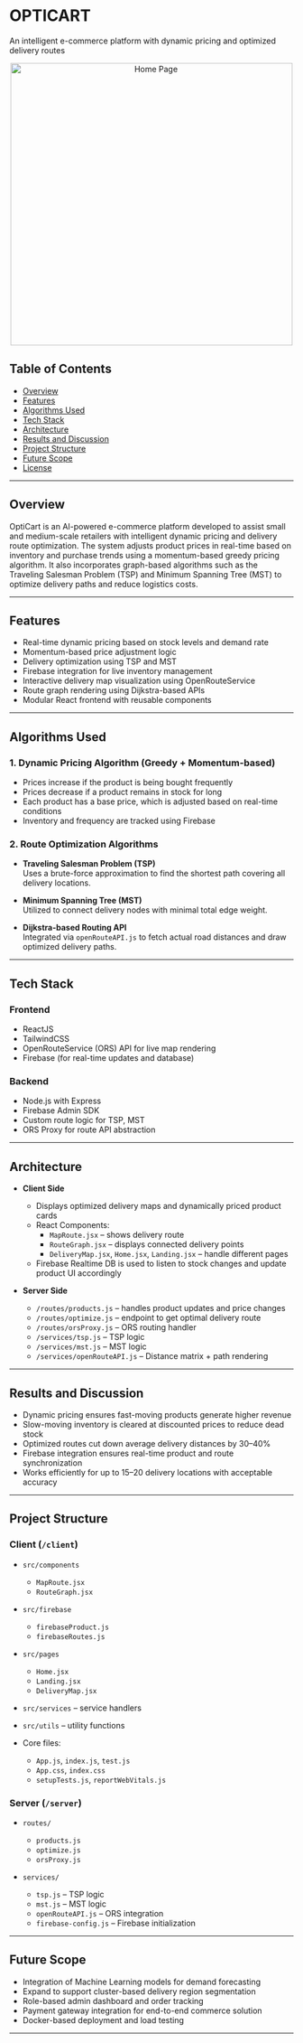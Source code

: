 # OPTICART

An intelligent e-commerce platform with dynamic pricing and optimized delivery routes

<div align="center">
  <img src="client/public/assets/homepage.jpg" alt="Home Page" width="500"/>
</div>

## Table of Contents
- [Overview](#overview)  
- [Features](#features)  
- [Algorithms Used](#algorithms-used)  
- [Tech Stack](#tech-stack)  
- [Architecture](#architecture)  
- [Results and Discussion](#results-and-discussion)  
- [Project Structure](#project-structure)  
- [Future Scope](#future-scope)  
- [License](#license)

---

## Overview

OptiCart is an AI-powered e-commerce platform developed to assist small and medium-scale retailers with intelligent dynamic pricing and delivery route optimization. The system adjusts product prices in real-time based on inventory and purchase trends using a momentum-based greedy pricing algorithm. It also incorporates graph-based algorithms such as the Traveling Salesman Problem (TSP) and Minimum Spanning Tree (MST) to optimize delivery paths and reduce logistics costs.

---

## Features

- Real-time dynamic pricing based on stock levels and demand rate  
- Momentum-based price adjustment logic  
- Delivery optimization using TSP and MST  
- Firebase integration for live inventory management  
- Interactive delivery map visualization using OpenRouteService  
- Route graph rendering using Dijkstra-based APIs  
- Modular React frontend with reusable components

---

## Algorithms Used

### 1. Dynamic Pricing Algorithm (Greedy + Momentum-based)

- Prices increase if the product is being bought frequently
- Prices decrease if a product remains in stock for long
- Each product has a base price, which is adjusted based on real-time conditions
- Inventory and frequency are tracked using Firebase

### 2. Route Optimization Algorithms

- **Traveling Salesman Problem (TSP)**  
  Uses a brute-force approximation to find the shortest path covering all delivery locations.

- **Minimum Spanning Tree (MST)**  
  Utilized to connect delivery nodes with minimal total edge weight.

- **Dijkstra-based Routing API**  
  Integrated via `openRouteAPI.js` to fetch actual road distances and draw optimized delivery paths.

---

## Tech Stack

### Frontend
- ReactJS  
- TailwindCSS  
- OpenRouteService (ORS) API for live map rendering  
- Firebase (for real-time updates and database)  

### Backend
- Node.js with Express  
- Firebase Admin SDK  
- Custom route logic for TSP, MST  
- ORS Proxy for route API abstraction  

---

## Architecture

- **Client Side**  
  - Displays optimized delivery maps and dynamically priced product cards  
  - React Components:
    - `MapRoute.jsx` – shows delivery route  
    - `RouteGraph.jsx` – displays connected delivery points  
    - `DeliveryMap.jsx`, `Home.jsx`, `Landing.jsx` – handle different pages  
  - Firebase Realtime DB is used to listen to stock changes and update product UI accordingly

- **Server Side**  
  - `/routes/products.js` – handles product updates and price changes  
  - `/routes/optimize.js` – endpoint to get optimal delivery route  
  - `/routes/orsProxy.js` – ORS routing handler  
  - `/services/tsp.js` – TSP logic  
  - `/services/mst.js` – MST logic  
  - `/services/openRouteAPI.js` – Distance matrix + path rendering  

---

## Results and Discussion

- Dynamic pricing ensures fast-moving products generate higher revenue  
- Slow-moving inventory is cleared at discounted prices to reduce dead stock  
- Optimized routes cut down average delivery distances by 30–40%  
- Firebase integration ensures real-time product and route synchronization  
- Works efficiently for up to 15–20 delivery locations with acceptable accuracy

---

## Project Structure

### Client (`/client`)
- `src/components`  
  - `MapRoute.jsx`  
  - `RouteGraph.jsx`

- `src/firebase`  
  - `firebaseProduct.js`  
  - `firebaseRoutes.js`

- `src/pages`  
  - `Home.jsx`  
  - `Landing.jsx`  
  - `DeliveryMap.jsx`

- `src/services` – service handlers  
- `src/utils` – utility functions  
- Core files:  
  - `App.js`, `index.js`, `test.js`  
  - `App.css`, `index.css`  
  - `setupTests.js`, `reportWebVitals.js`

### Server (`/server`)
- `routes/`  
  - `products.js`  
  - `optimize.js`  
  - `orsProxy.js`

- `services/`  
  - `tsp.js` – TSP logic  
  - `mst.js` – MST logic  
  - `openRouteAPI.js` – ORS integration  
  - `firebase-config.js` – Firebase initialization

---

## Future Scope

- Integration of Machine Learning models for demand forecasting  
- Expand to support cluster-based delivery region segmentation  
- Role-based admin dashboard and order tracking  
- Payment gateway integration for end-to-end commerce solution  
- Docker-based deployment and load testing

---
